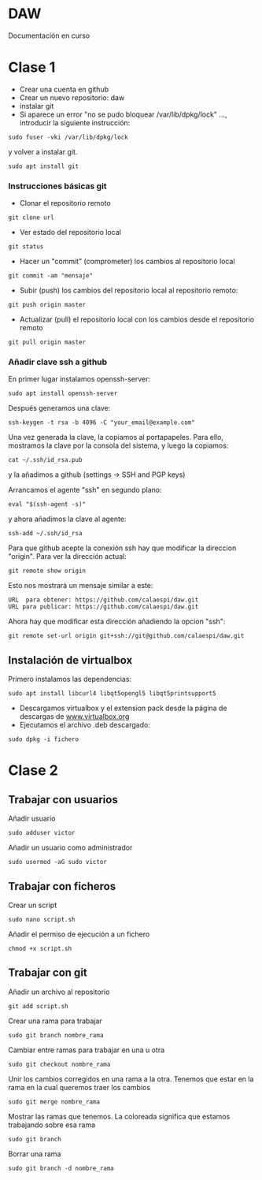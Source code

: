 # DAW
Documentación en curso

# Clase 1

- Crear una cuenta en github
- Crear un nuevo repositorio: daw
- instalar git
- Si aparece un error "no se pudo bloquear /var/lib/dpkg/lock" ..., introducir la siguiente instrucción:

```
sudo fuser -vki /var/lib/dpkg/lock
```

y volver a instalar git.

```
sudo apt install git
```

### Instrucciones básicas git
- Clonar el repositorio remoto
```
git clone url
```

- Ver estado del repositorio local
```
git status
```

- Hacer un "commit" (comprometer) los cambios al repositorio local
```
git commit -am "mensaje"
```

- Subir (push) los cambios del repositorio local al repositorio remoto:
```
git push origin master
```

- Actualizar (pull) el repositorio local con los cambios desde el repositorio remoto
```
git pull origin master
```

### Añadir clave ssh a github

En primer lugar instalamos openssh-server:
```
sudo apt install openssh-server
```

Después generamos una clave:
```
ssh-keygen -t rsa -b 4096 -C "your_email@example.com"
```
Una vez generada la clave, la copiamos al portapapeles. Para ello, mostramos la clave por la consola del sistema, y luego la copiamos:
```
cat ~/.ssh/id_rsa.pub
```
y la añadimos a github (settings -> SSH and PGP keys)

Arrancamos el agente "ssh" en segundo plano:
```
eval "$(ssh-agent -s)"
```

y ahora añadimos la clave al agente:
```
ssh-add ~/.ssh/id_rsa
```

Para que github acepte la conexión ssh hay que modificar la direccion "origin". Para ver la dirección actual:
```
git remote show origin
```

Esto nos mostrará un mensaje similar a este:
```
URL  para obtener: https://github.com/calaespi/daw.git
URL para publicar: https://github.com/calaespi/daw.git
```

Ahora hay que modificar esta dirección añadiendo la opcion "ssh":
```
git remote set-url origin git+ssh://git@github.com/calaespi/daw.git
```

## Instalación de virtualbox
Primero instalamos las dependencias:
```
sudo apt install libcurl4 libqt5opengl5 libqt5printsupport5
```

- Descargamos virtualbox y el extension pack desde la página de descargas de www.virtualbox.org
- Ejecutamos el archivo .deb descargado:
```
sudo dpkg -i fichero
```

# Clase 2

## Trabajar con usuarios
Añadir usuario
```
sudo adduser victor
```

Añadir un usuario como administrador
```
sudo usermod -aG sudo victor
```

## Trabajar con ficheros
Crear un script
```
sudo nano script.sh
```

Añadir el permiso de ejecución a un fichero
```
chmod +x script.sh
```

## Trabajar con git
Añadir un archivo al repositorio
```
git add script.sh
```

Crear una rama para trabajar
```
sudo git branch nombre_rama
```

Cambiar entre ramas para trabajar en una u otra
```
sudo git checkout nombre_rama
```

Unir los cambios corregidos en una rama a la otra. Tenemos que estar en la rama en la cual queremos traer los cambios
```
sudo git merge nombre_rama
```

Mostrar las ramas que tenemos. La coloreada significa que estamos trabajando sobre esa rama
```
sudo git branch
```

Borrar una rama
```
sudo git branch -d nombre_rama
```